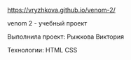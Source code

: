https://vryzhkova.github.io/venom-2/

venom 2 - учебный проект

Выполнила проект: Рыжкова Виктория

Технологии:
HTML
CSS
